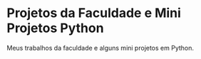 # Projetos da Faculdade e Mini Projetos Python
Meus trabalhos da faculdade e alguns mini projetos em Python.
